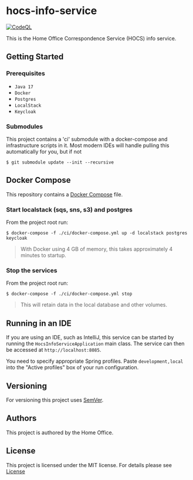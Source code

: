 # hocs-info-service

[![CodeQL](https://github.com/UKHomeOffice/hocs-info-service/actions/workflows/codeql-analysis.yml/badge.svg)](https://github.com/UKHomeOffice/hocs-info-service/actions/workflows/codeql-analysis.yml)

This is the Home Office Correspondence Service (HOCS) info service.

## Getting Started

### Prerequisites

* ```Java 17```
* ```Docker```
* ```Postgres```
* ```LocalStack```
* ```Keycloak```

### Submodules

This project contains a 'ci' submodule with a docker-compose and infrastructure scripts in it.
Most modern IDEs will handle pulling this automatically for you, but if not

```console
$ git submodule update --init --recursive
```

## Docker Compose

This repository contains a [Docker Compose](https://docs.docker.com/compose/)
file.

### Start localstack (sqs, sns, s3) and postgres

From the project root run:

```console
$ docker-compose -f ./ci/docker-compose.yml up -d localstack postgres keycloak
```

> With Docker using 4 GB of memory, this takes approximately 4 minutes to startup.

### Stop the services

From the project root run:

```console
$ docker-compose -f ./ci/docker-compose.yml stop
```

> This will retain data in the local database and other volumes.

## Running in an IDE

If you are using an IDE, such as IntelliJ, this service can be started by running the ```HocsInfoServiceApplication```
main class.
The service can then be accessed at ```http://localhost:8085```.

You need to specify appropriate Spring profiles.
Paste `development,local` into the "Active profiles" box of your run configuration.

## Versioning

For versioning this project uses [SemVer](https://semver.org/).

## Authors

This project is authored by the Home Office.

## License

This project is licensed under the MIT license. For details please see [License](LICENSE)
